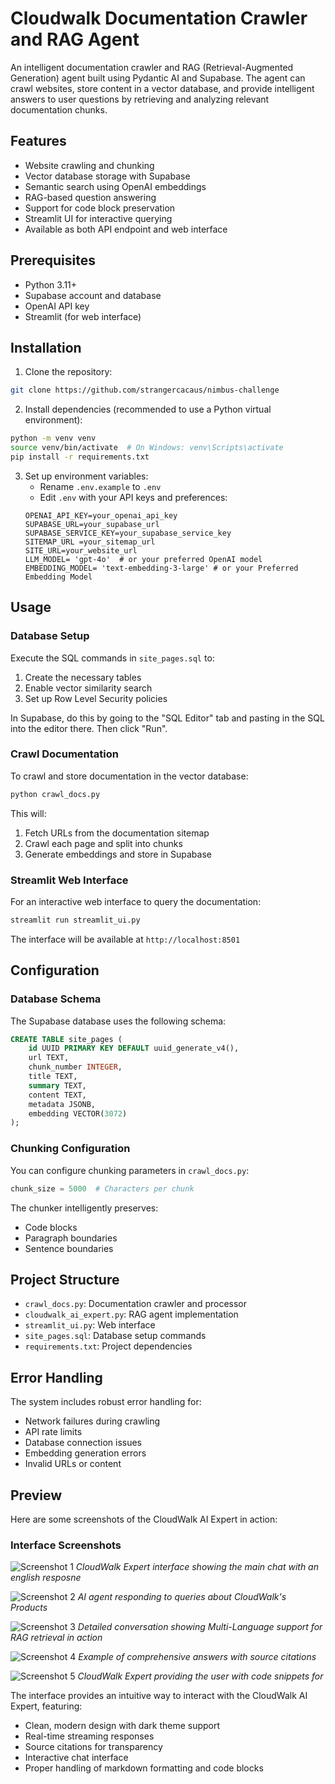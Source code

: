 # Cloudwalk Documentation Crawler and RAG Agent

An intelligent documentation crawler and RAG (Retrieval-Augmented Generation) agent built using Pydantic AI and Supabase. The agent can crawl websites, store content in a vector database, and provide intelligent answers to user questions by retrieving and analyzing relevant documentation chunks.

## Features

- Website crawling and chunking
- Vector database storage with Supabase
- Semantic search using OpenAI embeddings
- RAG-based question answering
- Support for code block preservation
- Streamlit UI for interactive querying
- Available as both API endpoint and web interface

## Prerequisites

- Python 3.11+
- Supabase account and database
- OpenAI API key
- Streamlit (for web interface)

## Installation

1. Clone the repository:
```bash
git clone https://github.com/strangercacaus/nimbus-challenge
```

2. Install dependencies (recommended to use a Python virtual environment):
```bash
python -m venv venv
source venv/bin/activate  # On Windows: venv\Scripts\activate
pip install -r requirements.txt
```

3. Set up environment variables:
   - Rename `.env.example` to `.env`
   - Edit `.env` with your API keys and preferences:
   ```env
   OPENAI_API_KEY=your_openai_api_key
   SUPABASE_URL=your_supabase_url
   SUPABASE_SERVICE_KEY=your_supabase_service_key
   SITEMAP_URL =your_sitemap_url
   SITE_URL=your_website_url
   LLM_MODEL= 'gpt-4o'  # or your preferred OpenAI model
   EMBEDDING_MODEL= 'text-embedding-3-large' # or your Preferred Embedding Model
   ```

## Usage

### Database Setup

Execute the SQL commands in `site_pages.sql` to:
1. Create the necessary tables
2. Enable vector similarity search
3. Set up Row Level Security policies

In Supabase, do this by going to the "SQL Editor" tab and pasting in the SQL into the editor there. Then click "Run".

### Crawl Documentation

To crawl and store documentation in the vector database:

```bash
python crawl_docs.py
```

This will:
1. Fetch URLs from the documentation sitemap
2. Crawl each page and split into chunks
3. Generate embeddings and store in Supabase

### Streamlit Web Interface

For an interactive web interface to query the documentation:

```bash
streamlit run streamlit_ui.py
```

The interface will be available at `http://localhost:8501`

## Configuration

### Database Schema

The Supabase database uses the following schema:
```sql
CREATE TABLE site_pages (
    id UUID PRIMARY KEY DEFAULT uuid_generate_v4(),
    url TEXT,
    chunk_number INTEGER,
    title TEXT,
    summary TEXT,
    content TEXT,
    metadata JSONB,
    embedding VECTOR(3072)
);
```

### Chunking Configuration

You can configure chunking parameters in `crawl_docs.py`:
```python
chunk_size = 5000  # Characters per chunk
```

The chunker intelligently preserves:
- Code blocks
- Paragraph boundaries
- Sentence boundaries

## Project Structure

- `crawl_docs.py`: Documentation crawler and processor
- `cloudwalk_ai_expert.py`: RAG agent implementation
- `streamlit_ui.py`: Web interface
- `site_pages.sql`: Database setup commands
- `requirements.txt`: Project dependencies

## Error Handling

The system includes robust error handling for:
- Network failures during crawling
- API rate limits
- Database connection issues
- Embedding generation errors
- Invalid URLs or content

## Preview

Here are some screenshots of the CloudWalk AI Expert in action:

### Interface Screenshots

![Screenshot 1](https://raw.githubusercontent.com/strangercacaus/nimbus-challenge/main/assets/Screenshot%202025-07-13%20at%2019.08.27.png)
*CloudWalk Expert interface showing the main chat with an english resposne*

![Screenshot 2](https://raw.githubusercontent.com/strangercacaus/nimbus-challenge/main/assets/Screenshot%202025-07-13%20at%2019.08.37.png)
*AI agent responding to queries about CloudWalk's Products*

![Screenshot 3](https://raw.githubusercontent.com/strangercacaus/nimbus-challenge/main/assets/Screenshot%202025-07-13%20at%2019.08.43.png)
*Detailed conversation showing Multi-Language support for RAG retrieval in action*

![Screenshot 4](https://raw.githubusercontent.com/strangercacaus/nimbus-challenge/main/assets/Screenshot%202025-07-13%20at%2019.10.45.png)
*Example of comprehensive answers with source citations*

![Screenshot 5](https://raw.githubusercontent.com/strangercacaus/nimbus-challenge/main/assets/Screenshot%202025-07-13%20at%2019.10.51.png)
*CloudWalk Expert providing the user with code snippets for*

The interface provides an intuitive way to interact with the CloudWalk AI Expert, featuring:
- Clean, modern design with dark theme support
- Real-time streaming responses
- Source citations for transparency
- Interactive chat interface
- Proper handling of markdown formatting and code blocks
